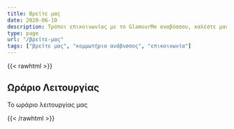 ```yaml
---
title: Βρείτε μας
date: 2020-06-10
description: Τρόποι επικοινωνίας με το GlamourMe αναβύσσου, καλέστε μας!
type: page
url: "/βρείτε-μας"
tags: ["βρείτε μας", "κομμωτήριο ανάβυσσος", "επικοινωνία"]
---
```


{{< rawhtml >}}
<div class="container">
    <div class="section-title">
         <h2>Ωράριο Λειτουργίας</h2>
         <p>Το ωράριο λειτουργίας μας</p>
        </div>
</div>
	  
{{< /rawhtml >}}
